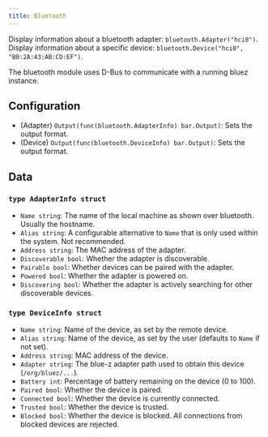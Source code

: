 ```yaml
---
title: Bluetooth
---
```


Display information about a bluetooth adapter: `bluetooth.Adapter("hci0")`.  
Display information about a specific device: `bluetooth.Device("hci0", "B0:2A:43:AB:CD:EF")`.

The bluetooth module uses D-Bus to communicate with a running bluez instance.

## Configuration

* (Adapter) `Output(func(bluetooth.AdapterInfo) bar.Output)`: Sets the output format.
* (Device) `Output(func(bluetooth.DeviceInfo) bar.Output)`: Sets the output format.

## Data

### `type AdapterInfo struct`

* `Name string`: The name of the local machine as shown over bluetooth. Usually the hostname.
* `Alias string`: A configurable alternative to `Name` that is only used within the system. Not recommended. 
* `Address string`: The MAC address of the adapter.
* `Discoverable bool`: Whether the adapter is discoverable.
* `Pairable bool`: Whether devices can be paired with the adapter.
* `Powered bool`: Whether the adapter is powered on.
* `Discovering bool`: Whether the adapter is actively searching for other discoverable devices.

### `type DeviceInfo struct`

* `Name string`: Name of the device, as set by the remote device.
* `Alias string`: Name of the device, as set by the user (defaults to `Name` if not set).
* `Address string`: MAC address of the device.
* `Adapter string`: The blue-z adapter path used to obtain this device (`/org/bluez/...`).
* `Battery int`: Percentage of battery remaining on the device (0 to 100).
* `Paired bool`: Whether the device is paired.
* `Connected bool`: Whether the device is currently connected.
* `Trusted bool`: Whether the device is trusted.
* `Blocked bool`: Whether the device is blocked. All connections from blocked devices are rejected.
